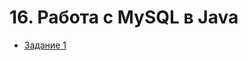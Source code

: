 # 16. Работа с MySQL в Java

* [Задание 1](https://github.com/v-mgrgt/Skillbox/tree/main/jdbc/src/homework_6)
